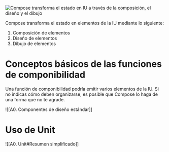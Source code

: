 ![Compose transforma el estado en IU a través de la composición, el diseño y el dibujo](https://developer.android.com/static/develop/ui/compose/images/composition-layout-drawing.svg?hl=es-419)

Compose transforma el estado en elementos de la IU mediante lo siguiente:

1. Composición de elementos
2. Diseño de elementos
3. Dibujo de elementos

# Conceptos básicos de las funciones de componibilidad

Una función de componibilidad podría emitir varios elementos de la IU. Si no indicas cómo deben organizarse, es posible que Compose lo haga de una forma que no te agrade. 

![[A0. Componentes de diseño estándar]]


# Uso de Unit
![[A0. Unit#Resumen simplificado]]
